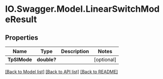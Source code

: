 # IO.Swagger.Model.LinearSwitchModeResult
## Properties

Name | Type | Description | Notes
------------ | ------------- | ------------- | -------------
**TpSlMode** | **double?** |  | [optional] 

[[Back to Model list]](../README.md#documentation-for-models) [[Back to API list]](../README.md#documentation-for-api-endpoints) [[Back to README]](../README.md)

